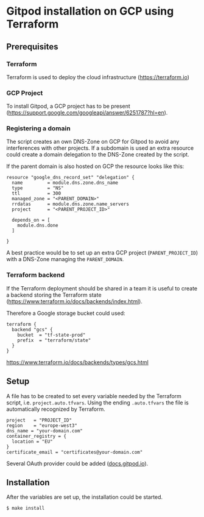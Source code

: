 # Gitpod installation on GCP using Terraform

## Prerequisites

### Terraform

Terraform is used to deploy the cloud infrastructure (https://terraform.io)

### GCP Project

To install Gitpod, a GCP project has to be present (https://support.google.com/googleapi/answer/6251787?hl=en).

### Registering a domain

The script creates an own DNS-Zone on GCP for Gitpod to avoid any interferences with other projects. If a subdomain is used an extra resource could create a domain delegation to the DNS-Zone created by the script.

If the parent domain is also hosted on GCP the resource looks like this:
```
resource "google_dns_record_set" "delegation" {
  name         = module.dns.zone.dns_name
  type         = "NS"
  ttl          = 300
  managed_zone = "<PARENT_DOMAIN>"
  rrdatas      = module.dns.zone.name_servers
  project      = "<PARENT_PROJECT_ID>"

  depends_on = [
    module.dns.done
  ]

}
```

A best practice would be to set up an extra GCP project (`PARENT_PROJECT_ID`) with a DNS-Zone managing the `PARENT_DOMAIN`.


### Terraform backend

If the Terraform deployment should be shared in a team it is useful to create a backend storing the Terraform state (https://www.terraform.io/docs/backends/index.html).

Therefore a Google storage bucket could used:
```
terraform {
  backend "gcs" {
    bucket  = "tf-state-prod"
    prefix  = "terraform/state"
  }
}
```
https://www.terraform.io/docs/backends/types/gcs.html

## Setup

A file has to be created to set every variable needed by the Terraform script, i.e. `project.auto.tfvars`. Using the ending `.auto.tfvars` the file is automatically recognized by Terraform.

```
project   = "PROJECT_ID"
region    = "europe-west3"
dns_name = "your-domain.com"
container_registry = {
  location = "EU"
}
certificate_email = "certificates@your-domain.com"
```

Several OAuth provider could be added ([docs.gitpod.io](https://www.gitpod.io/docs/self-hosted/install/oauth/)).



## Installation

After the variables are set up, the installation could be started.

```
$ make install
```
